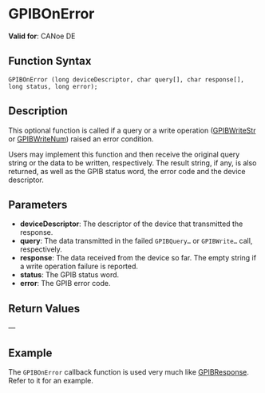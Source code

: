 # GPIBOnError

**Valid for**: CANoe DE

## Function Syntax

```
GPIBOnError (long deviceDescriptor, char query[], char response[], long status, long error);
```

## Description

This optional function is called if a query or a write operation ([GPIBWriteStr](CAPLfunctionGPIBWriteStr.md) or [GPIBWriteNum](CAPLfunctionGPIBWriteNum.md)) raised an error condition.

Users may implement this function and then receive the original query string or the data to be written, respectively. The result string, if any, is also returned, as well as the GPIB status word, the error code and the device descriptor.

## Parameters

- **deviceDescriptor**: The descriptor of the device that transmitted the response.
- **query**: The data transmitted in the failed `GPIBQuery…` or `GPIBWrite…` call, respectively.
- **response**: The data received from the device so far. The empty string if a write operation failure is reported.
- **status**: The GPIB status word.
- **error**: The GPIB error code.

## Return Values

—

## Example

The `GPIBOnError` callback function is used very much like [GPIBResponse](CAPLfunctionGPIBResponse.md). Refer to it for an example.
